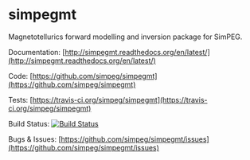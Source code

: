 simpegmt
========

Magnetotellurics forward modelling and inversion package for SimPEG.



Documentation:
[http://simpegmt.readthedocs.org/en/latest/](http://simpegmt.readthedocs.org/en/latest/)

Code:
[https://github.com/simpeg/simpegmt](https://github.com/simpeg/simpegmt)

Tests:
[https://travis-ci.org/simpeg/simpegmt](https://travis-ci.org/simpeg/simpegmt)

Build Status:
[![Build Status](https://travis-ci.org/simpeg/simpegmt.svg?branch=master)](https://travis-ci.org/simpeg/simpegmt)

Bugs & Issues:
[https://github.com/simpeg/simpegmt/issues](https://github.com/simpeg/simpegmt/issues)
